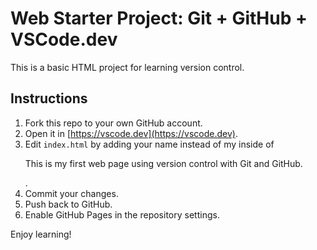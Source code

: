 # Web Starter Project: Git + GitHub + VSCode.dev

This is a basic HTML project for learning version control.

## Instructions
1. Fork this repo to your own GitHub account.
2. Open it in [https://vscode.dev](https://vscode.dev).
3. Edit `index.html` by adding your name instead of my inside of <p>This is my first web page using version control with Git and GitHub.</p>.
4. Commit your changes.
5. Push back to GitHub.
6. Enable GitHub Pages in the repository settings.

Enjoy learning!
